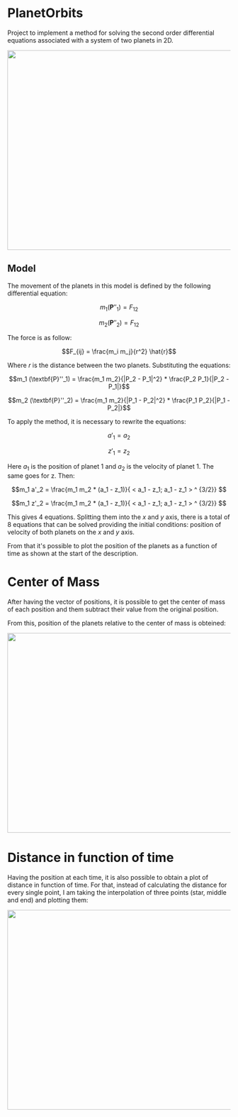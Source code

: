 # PlanetOrbits
Project to implement a method for solving the second order differential equations associated with a system of two planets in 2D.

<p align="center">
  <img src="https://user-images.githubusercontent.com/122649765/232264161-d5fdde47-cae5-40e3-8fc9-9d0eb16dffdc.png" width = "600" height = "450"/>
</p>

## Model

The movement of the planets in this model is defined by the following differential equation:

```math
m_1 (\textbf{P}''_1) = F_{12}
```
```math
m_2 (\textbf{P}''_2) = F_{12}
```

The force is as follow:

```math
F_{ij} = \frac{m_i m_j}{r^2} \hat{r}
```

Where $r$ is the distance between the two planets. Substituting the equations:

```math
m_1 (\textbf{P}''_1) = \frac{m_1 m_2}{|P_2 - P_1|^2} * \frac{P_2 P_1}{|P_2 - P_1|}
```
```math
m_2 (\textbf{P}''_2) = \frac{m_1 m_2}{|P_1 - P_2|^2} * \frac{P_1 P_2}{|P_1 - P_2|}
```

To apply the method, it is necessary to rewrite the equations:
```math
a'_1 = a_2
```
```math
z'_1 = z_2
```
Here $a_1$ is the position of planet 1 and $a_2$ is the velocity of planet 1. The same goes for z. Then:
```math
m_1 a'_2 = \frac{m_1 m_2 * (a_1 - z_1)}{ < a_1 - z_1; a_1 - z_1 > ^ {3/2}} 
```
```math
m_1 z'_2 = \frac{m_1 m_2 * (a_1 - z_1)}{ < a_1 - z_1; a_1 - z_1 > ^ {3/2}} 
```

This gives 4 equations. Splitting them into the $x$ and $y$ axis, there is a total of 8 equations that can be solved providing the initial conditions: position of velocity of both planets on the $x$ and $y$ axis.

From that it's possible to plot the position of the planets as a function of time as shown at the start of the description.

# Center of Mass

After having the vector of positions, it is possible to get the center of mass of each position and them subtract their value from the original position. 

From this, position of the planets relative to the center of mass is obteined:

<p align="center">
  <img src="https://user-images.githubusercontent.com/122649765/232264258-4bf1f57b-296f-4645-8eba-26b88f335e7c.png" width = "600" height = "450"/>
</p>

# Distance in function of time

Having the position at each time, it is also possible to obtain a plot of distance in function of time. For that, instead of calculating the distance for every
single point, I am taking the interpolation of three points (star, middle and end) and plotting them:

<p align="center">
  <img src="https://user-images.githubusercontent.com/122649765/232264415-228aa3a4-5f9a-42e8-855d-2162e26934d5.png" width = "600" height = "450"/>
</p>



